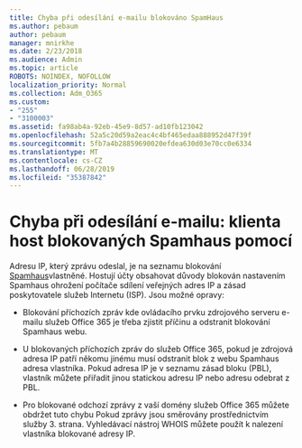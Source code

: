 ```yaml
---
title: Chyba při odesílání e-mailu blokováno SpamHaus
ms.author: pebaum
author: pebaum
manager: mnirkhe
ms.date: 2/23/2018
ms.audience: Admin
ms.topic: article
ROBOTS: NOINDEX, NOFOLLOW
localization_priority: Normal
ms.collection: Adm_O365
ms.custom:
- "255"
- "3100003"
ms.assetid: fa98ab4a-92eb-45e9-8d57-ad10fb123042
ms.openlocfilehash: 52a5c20d59a2eac4c4bf465edaa888952d47f39f
ms.sourcegitcommit: 5fb7a4b28859690020efdea630d03e70cc0e6334
ms.translationtype: MT
ms.contentlocale: cs-CZ
ms.lasthandoff: 06/28/2019
ms.locfileid: "35387842"
---
```

# <a name="error-sending-email-client-host-blocked-using-spamhaus"></a>Chyba při odesílání e-mailu: klienta host blokovaných Spamhaus pomocí

Adresu IP, který zprávu odeslal, je na seznamu blokování [Spamhaus](https://go.microsoft.com/fwlink/p/?linkid=123245)vlastněné. Hostují účty obsahovat důvody blokován nastavením Spamhaus ohrožení počítače sdílení veřejných adres IP a zásad poskytovatele služeb Internetu (ISP). Jsou možné opravy:
  
- Blokování příchozích zpráv kde ovládacího prvku zdrojového serveru e-mailu služeb Office 365 je třeba zjistit příčinu a odstranit blokování Spamhaus webu.

- U blokovaných příchozích zpráv do služeb Office 365, pokud je zdrojová adresa IP patří někomu jinému musí odstranit blok z webu Spamhaus adresa vlastníka. Pokud adresa IP je v seznamu zásad bloku (PBL), vlastník můžete přiřadit jinou statickou adresu IP nebo adresu odebrat z PBL.

- Pro blokované odchozí zprávy z vaší domény služeb Office 365 můžete obdržet tuto chybu Pokud zprávy jsou směrovány prostřednictvím služby 3. strana. Vyhledávací nástroj WHOIS můžete použít k nalezení vlastníka blokované adresy IP.
